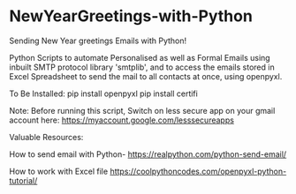 # NewYearGreetings-with-Python
Sending New Year greetings Emails with Python!

Python Scripts to automate Personalised as well as Formal Emails using inbuilt SMTP protocol library 'smtplib', and to access the emails stored in Excel Spreadsheet to send the mail to all contacts at once, using openpyxl.


To Be Installed:
  pip install openpyxl
  pip install certifi
  
Note:
Before running this script,
Switch on less secure app on your gmail account here: https://myaccount.google.com/lesssecureapps

Valuable Resources:

How to send email with Python- https://realpython.com/python-send-email/

How to work with Excel file https://coolpythoncodes.com/openpyxl-python-tutorial/
